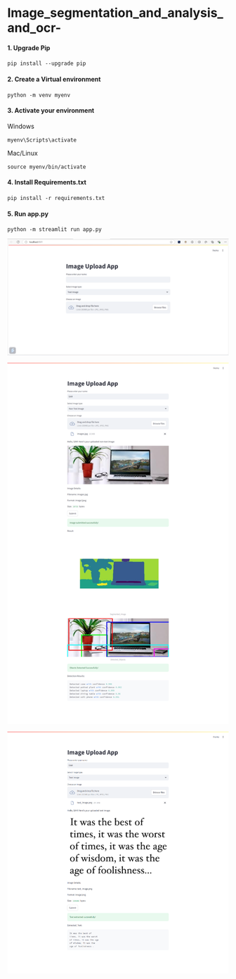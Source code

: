 # Image_segmentation_and_analysis_and_ocr-


#### 1. Upgrade Pip
```
pip install --upgrade pip
```

#### 2. Create a Virtual environment
```
python -m venv myenv
```

#### 3. Activate your environment
Windows
```
myenv\Scripts\activate
```

Mac/Linux
```
source myenv/bin/activate
```

#### 4. Install Requirements.txt
```
pip install -r requirements.txt
```
#### 5. Run app.py
```
python -m streamlit run app.py
```

!["UI"](./Screenshots/1.png)

!["Non-Text-Imgae"](./Screenshots/2.png)

!["Text-Image"](./Screenshots/3.png)
